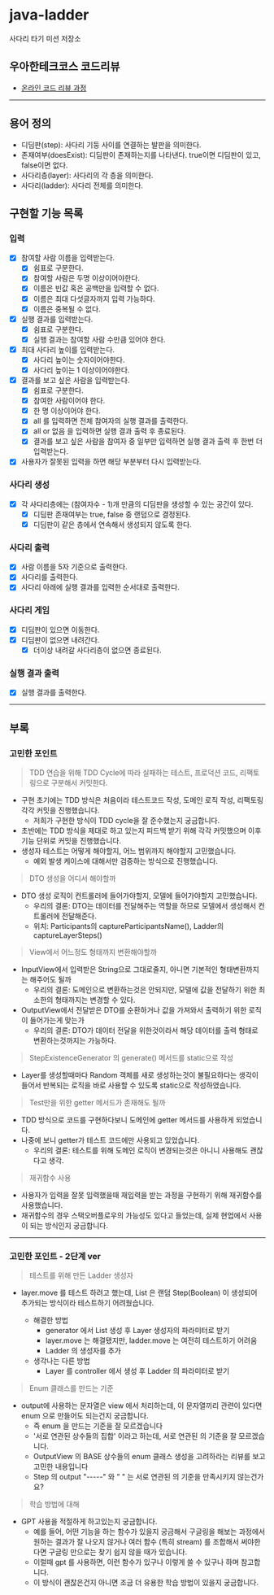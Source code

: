 # java-ladder

사다리 타기 미션 저장소

## 우아한테크코스 코드리뷰

- [온라인 코드 리뷰 과정](https://github.com/woowacourse/woowacourse-docs/blob/master/maincourse/README.md)

---

## 용어 정의

- 디딤판(step): 사다리 기둥 사이를 연결하는 발판을 의미한다.
- 존재여부(doesExist): 디딤판이 존재하는지를 나타낸다. true이면 디딤판이 있고, false이면 없다.
- 사다리층(layer): 사다리의 각 층을 의미한다.
- 사다리(ladder): 사다리 전체를 의미한다.

## 구현할 기능 목록

### 입력

- [x] 참여할 사람 이름을 입력받는다.
    - [x] 쉼표로 구분한다.
    - [x] 참여할 사람은 두명 이상이어야한다.
    - [x] 이름은 빈값 혹은 공백만을 입력할 수 없다.
    - [x] 이름은 최대 다섯글자까지 입력 가능하다.
    - [x] 이름은 중복될 수 없다.
- [x] 실행 결과를 입력받는다.
    - [x] 쉼표로 구분한다.
    - [x] 실행 결과는 참여할 사람 수만큼 있어야 한다.
- [x] 최대 사다리 높이를 입력받는다.
    - [x] 사다리 높이는 숫자이어야한다.
    - [x] 사다리 높이는 1 이상이어야한다.
- [x] 결과를 보고 싶은 사람을 입력받는다.
    - [x] 쉼표로 구분한다.
    - [x] 참여한 사람이어야 한다.
    - [x] 한 명 이상이어야 한다.
    - [x] all 를 입력하면 전체 참여자의 실행 결과를 출력한다.
    - [x] all or 없음 을 입력하면 실행 결과 출력 후 종료된다.
    - [x] 결과를 보고 싶은 사람을 참여자 중 일부만 입력하면 실행 결과 출력 후 한번 더 입력받는다.
- [x] 사용자가 잘못된 입력을 하면 해당 부분부터 다시 입력받는다.

### 사다리 생성

- [x] 각 사다리층에는 (참여자수 - 1)개 만큼의 디딤판을 생성할 수 있는 공간이 있다.
    - [x] 디딤판 존재여부는 true, false 중 랜덤으로 결정된다.
    - [x] 디딤판이 같은 층에서 연속해서 생성되지 않도록 한다.

### 사다리 출력

- [x] 사람 이름을 5자 기준으로 출력한다.
- [x] 사다리를 출력한다.
- [x] 사다리 아래에 실행 결과를 입력한 순서대로 출력한다.

### 사다리 게임

- [x] 디딤판이 있으면 이동한다.
- [x] 디딤판이 없으면 내려간다.
    - [x] 더이상 내려갈 사다리층이 없으면 종료된다.

### 실행 결과 출력

- [x] 실행 결과를 출력한다.

---

## 부록

### 고민한 포인트

> TDD 연습을 위해 TDD Cycle에 따라 실패하는 테스트, 프로덕션 코드, 리팩토링으로 구분해서 커밋한다.

- 구현 초기에는 TDD 방식은 처음이라 테스트코드 작성, 도메인 로직 작성, 리팩토링 각각 커밋을 진행했습니다.
    - 저희가 구현한 방식이 TDD cycle을 잘 준수했는지 궁금합니다.
- 초반에는 TDD 방식을 제대로 하고 있는지 피드백 받기 위해 각각 커밋했으며 이후 기능 단위로 커밋을 진행했습니다.
- 생성자 테스트는 어떻게 해야할지, 어느 범위까지 해야할지 고민했습니다.
    - 예외 발생 케이스에 대해서만 검증하는 방식으로 진행했습니다.

> DTO 생성을 어디서 해야할까

- DTO 생성 로직이 컨트롤러에 들어가야할지, 모델에 들어가야할지 고민했습니다.
    - 우리의 결론: DTO는 데이터를 전달해주는 역할을 하므로 모델에서 생성해서 컨트롤러에 전달해준다.</br>
    - 위치: Participants의 captureParticipantsName(), Ladder의 captureLayerSteps()

> View에서 어느정도 형태까지 변환해야할까

- InputView에서 입력받은 String으로 그대로줄지, 아니면 기본적인 형태변환까지는 해주어도 될까
    - 우리의 결론: 도메인으로 변환하는것은 안되지만, 모델에 값을 전달하기 위한 최소한의 형태까지는 변경할 수 있다.
- OutputView에서 전달받은 DTO를 순환하거나 값을 가져와서 출력하기 위한 로직이 들어가는게 맞는가
    - 우리의 결론: DTO가 데이터 전달을 위한것이라서 해당 데이터를 출력 형태로 변환하는것까지는 가능하다.

> StepExistenceGenerator 의 generate() 메서드를 static으로 작성

- Layer를 생성할때마다 Random 객체를 새로 생성하는것이 불필요하다는 생각이 들어서 반복되는 로직을 바로 사용할 수 있도록 static으로 작성하였습니다.

> Test만을 위한 getter 메서드가 존재해도 될까

- TDD 방식으로 코드를 구현하다보니 도메인에 getter 메서드를 사용하게 되었습니다.
- 나중에 보니 getter가 테스트 코드에만 사용되고 있었습니다.
    - 우리의 결론: 테스트를 위해 도메인 로직이 변경되는것은 아니니 사용해도 괜찮다고 생각.

> 재귀함수 사용

- 사용자가 입력을 잘못 입력했을때 재입력을 받는 과정을 구현하기 위해 재귀함수를 사용했습니다.
- 재귀함수의 경우 스택오버플로우의 가능성도 있다고 들었는데, 실제 현업에서 사용이 되는 방식인지 궁금합니다.

--- 

### 고민한 포인트 - 2단계 ver

> 테스트를 위해 만든 Ladder 생성자

- layer.move 를 테스트 하려고 했는데, List<Step> 은 랜덤 Step(Boolean) 이 생성되어 추가되는 방식이라 테스트하기 어려웠습니다.
    - 해결한 방법
        - generator 에서 List<Step> 생성 후 Layer 생성자의 파라미터로 받기
        - layer.move 는 해결됐지만, ladder.move 는 여전히 테스트하기 어려움
        - Ladder 의 생성자를 추가
    - 생각나는 다른 방법
        - Layer 를 controller 에서 생성 후 Ladder 의 파라미터로 받기

> Enum 클래스를 만드는 기준

- output에 사용하는 문자열은 view 에서 처리하는데, 이 문자열끼리 관련이 있다면 enum 으로 만들어도 되는건지 궁금합니다.
    - 즉 enum 을 만드는 기준을 잘 모르겠습니다
    - '서로 연관된 상수들의 집합' 이라고 하는데, 서로 연관된 의 기준을 잘 모르겠습니다.
    - OutputView 의 BASE 상수들의 enum 클래스 생성을 고려하라는 리뷰를 보고 고민한 내용입니다
    - Step 의 output "-----" 와 "     " 는 서로 연관된 의 기준을 만족시키지 않는건가요?

> 학습 방법에 대해

- GPT 사용을 적절하게 하고있는지 궁금합니다.
    - 예를 들어, 어떤 기능을 하는 함수가 있을지 궁금해서 구글링을 해보는 과정에서 원하는 결과가 잘 나오지 않거나
      여러 함수 (특히 stream) 를 조합해서 써야한다면 구글링 만으로는 찾기 쉽지 않을 때가 있습니다.
    - 이럴때 gpt 를 사용하면, 이런 함수가 있구나 이렇게 쓸 수 있구나 하며 참고합니다.
    - 이 방식이 괜찮은건지 아니면 조금 더 유용한 학습 방법이 있을지 궁금합니다.
